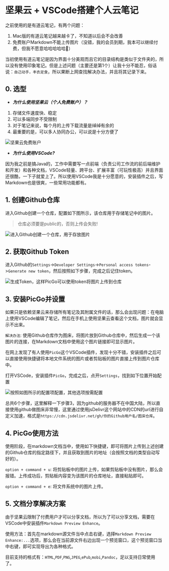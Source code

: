 # 坚果云 + VSCode搭建个人云笔记


之前使用的是有道云笔记，有两个问题：

1. Mac版的有道云笔记越来越卡了，不知道以后会不会改善
2. 免费账户Markdown不能上传图片（没错，我的会员到期，我本可以继续付费，但我不愿意哈哈哈哈哈🤣）

当初使用有道云笔记是因为界面十分美观而且它的目录结构是类似于文件夹的，所以没有使用印象笔记。但是上述问题（主要还是第1个）让我十分不能忍，俗话说：`自己动手，丰衣足食`，所以果断上网查找解决办法，并且将其记录下来。

## 0. 选型

- ***为什么使用坚果云（个人免费账户）？***

1. 存储文件速度快、稳定
2. 可以多端同步不受限制
3. 对于笔记来说，每个月的上传下载流量是绰绰有余的
4. 最重要的是，可以多人协同办公，可以说是十分方便了

![坚果云免费账户](https://cdn.jsdelivr.net/gh/SuperGch/picgo/note-imgs/坚果云免费账户.png "坚果云免费账户")

- ***为什么使用VSCode?***

因为我之前是搞Java的，工作中需要写一点前端（负责公司工作流的前后端维护和开发）和各种文档，VSCode轻量、跨平台、扩展丰富（可玩性极高）并且界面还很酷，一下子就爱上了。所以使用VSCode我是十分愿意的，安装插件之后，写Markdown也是很爽，一些常用功能都有。

## 1. 创建Github仓库

进入Github创建一个仓库，配置如下图所示，该仓库用于存储笔记中的图片。

> 仓库必须要是public的，否则上传会失败!

![进入Github创建一个仓库，用于存放图片](https://cdn.jsdelivr.net/gh/SuperGch/picgo/note-imgs/20200630173918.png "Github创建仓库")

## 2. 获取Github Token

进入Github的`Settings`->`Developer Settings`->`Personal access tokens`->`Generate new token`，然后按照如下步骤，完成之后记住token。

![生成Token，这样PicGo可以使用token将图片上传到仓库](https://cdn.jsdelivr.net/gh/SuperGch/picgo/note-imgs/20200630171630.png "Github生成Token")

## 3. 安装PicGo并设置

如果只是依赖坚果云来存储所有笔记及其附属文件的话，那么会出现问题：在电脑上使用VSCode编辑了笔记，然后在手机上使用坚果云查看这个文档，图片就会显示不出来。

`解决办法`: 使用Github仓库作为图床，将图片放到Github仓库中，然后生成一个该图片的连接，在Markdown文档中使用这个图片链接即可显示图片。

在网上发现了有人使用`PicGo`这个VSCode插件，发现十分不错，安装插件之后可以直接使用快捷键将本地文件系统的图片或者剪贴板的图片直接上传到图片仓库中。

打开VSCode，安装插件`PicGo`，完成之后，点开`Settings`，找到如下位置开始配置

![按照如图所示的配置项配置，其他选项按需配置](https://cdn.jsdelivr.net/gh/SuperGch/picgo/note-imgs/PicGo配置.png "配置PicGo")

总共6个步骤，这里解释一下步骤3，因为github的服务器不在中国大陆，所以直接使用github做图床非常慢，这里通过使用jsDelivr这个网站中的CDN的url进行自定义加速，格式是`https://cdn.jsdelivr.net/gh/你的Github用户名/图床仓库`。

## 4. PicGo使用方法

使用阶段，在markdown文档当中，使用如下快捷键，即可将图片上传到上述创建的Github仓库的指定路径下，并且获取到图片的地址（会按照文档的类型自动写好的）。

`option + command + u`: 将剪贴板中的图片上传，如果剪贴板中没有图片，那么会报错。上传成功后，剪贴板内容变为该图片的仓库地址，直接粘贴即可。

`option + command + e`: 将文件系统中的图片上传。

## 5. 文档分享解决方案

由于坚果云限制了付费用户才可以分享文档，所以为了可以分享文档，需要在VSCode中安装插件`Markdown Preview Enhance`。

使用方法：首先在markdown源文件当中点击右键，选择`Markdown Preview Enhance:...`选项，那么会在当前源文件右边出现一个预览窗口，这个预览窗口当中右键，即可实现导出为各种格式。

目前支持的格式有：`HTML`,`PDF`,`PNG`,`JPEG`,`ePub`,`mobi`,`Pandoc`，足以支持日常使用了。


